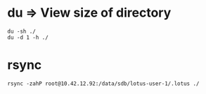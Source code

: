 # du => View size of directory
```
du -sh ./
du -d 1 -h ./
```

# rsync
```
rsync -zahP root@10.42.12.92:/data/sdb/lotus-user-1/.lotus ./
```
